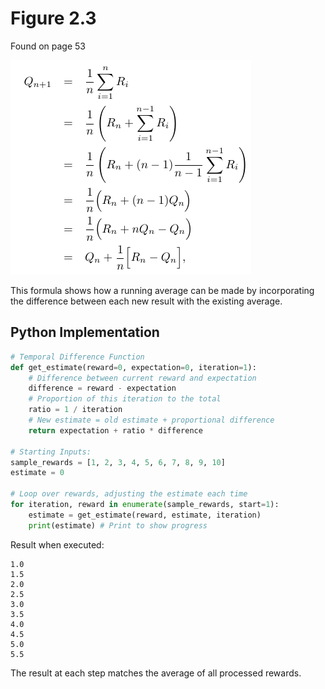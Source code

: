 # Figure 2.3
Found on page 53

![Figure 2.3](2.3.png)

This formula shows how a running average can be made by incorporating the difference between each new result with the existing average.

## Python Implementation

```python
# Temporal Difference Function
def get_estimate(reward=0, expectation=0, iteration=1):
    # Difference between current reward and expectation
    difference = reward - expectation
    # Proportion of this iteration to the total
    ratio = 1 / iteration
    # New estimate = old estimate + proportional difference
    return expectation + ratio * difference

# Starting Inputs:
sample_rewards = [1, 2, 3, 4, 5, 6, 7, 8, 9, 10]
estimate = 0

# Loop over rewards, adjusting the estimate each time
for iteration, reward in enumerate(sample_rewards, start=1):
    estimate = get_estimate(reward, estimate, iteration)
    print(estimate) # Print to show progress
```

Result when executed:

```
1.0
1.5
2.0
2.5
3.0
3.5
4.0
4.5
5.0
5.5
```

The result at each step matches the average of all processed rewards.

